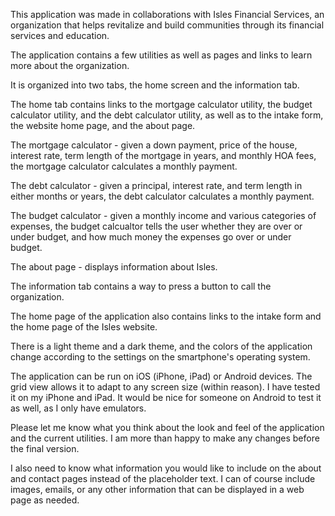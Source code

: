 This application was made in collaborations with Isles Financial Services, an organization that helps revitalize and build communities through its financial services and education.

The application contains a few utilities as well as pages and links to learn more about the organization.

It is organized into two tabs, the home screen and the information tab. 

The home tab contains links to the mortgage calculator utility, the budget calculator utility, and the debt calculator utility, as well as to the intake form, the website home page, and the about page.

The mortgage calculator - given a down payment, price of the house, interest rate, term length of the mortgage in years, and monthly HOA fees, the mortgage calculator calculates a monthly payment.

The debt calculator - given a principal, interest rate, and term length in either months or years, the debt calculator calculates a monthly payment.

The budget calculator - given a monthly income and various categories of expenses, the budget calcualtor tells the user whether they are over or under budget, and how much money the expenses go over or under budget.

The about page - displays information about Isles.

The information tab contains a way to press a button to call the organization.

The home page of the application also contains links to the intake form and the home page of the Isles website.

There is a light theme and a dark theme, and the colors of the application change according to the settings on the smartphone's operating system.

The application can be run on iOS (iPhone, iPad) or Android devices. The grid view allows it to adapt to any screen size (within reason). I have tested it on my iPhone and iPad. It would be nice for someone on Android to test it as well, as I only have emulators.

Please let me know what you think about the look and feel of the application and the current utilities. I am more than happy to make any changes before the final version.

I also need to know what information you would like to include on the about and contact pages instead of the placeholder text. I can of course include images, emails, or any other information that can be displayed in a web page as needed. 